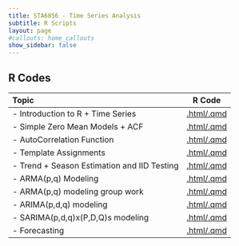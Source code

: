 ```yaml
---
title: STA6856 - Time Series Analysis
subtitle: R Scripts
layout: page
#callouts: home_callouts
show_sidebar: false
---
```


## R Codes

| **Topic** | **R Code**  |
|:-----------------------|:---:|
| - Introduction to R + Time Series   | [.html/.qmd](rcodes/TimeSeriesR.html) 
| - Simple Zero Mean Models + ACF   | [.html/.qmd](rcodes/SimpleModels.html)
| - AutoCorrelation Function   | [.html/.qmd](rcodes/ACFExamples.html)
| - Template Assignments   | [.html/.qmd](rcodes/HW_template.html)
| - Trend + Season Estimation and IID Testing   | [.html/.qmd](rcodes/TSDecomposition.html)
| - ARMA(p,q) Modeling | [.html/.qmd](rcodes/ARMAModeling.html)
| - ARMA(p,q) modeling group work | [.html/.qmd](rcodes/PracticeARMAModeling.html)
| - ARIMA(p,d,q) modeling | [.html/.qmd](rcodes/ARIMAModeling.html)
| - SARIMA(p,d,q)x(P,D,Q)s modeling | [.html/.qmd](rcodes/SARIMA.html)
| - Forecasting | [.html/.qmd](rcodes/Forecasting.html)
